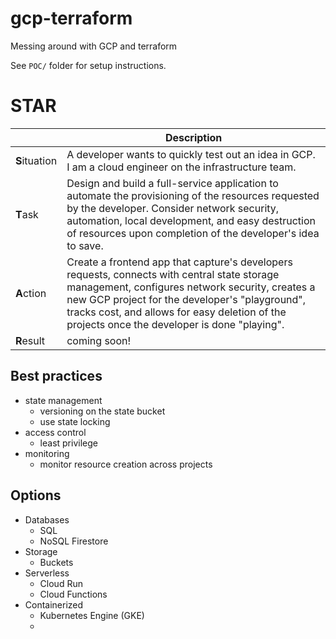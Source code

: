# gcp-terraform

Messing around with GCP and terraform

See `POC/` folder for setup instructions.

# STAR

|               | Description                                                                                                                                                                                                                                                                                        |
| ------------- | -------------------------------------------------------------------------------------------------------------------------------------------------------------------------------------------------------------------------------------------------------------------------------------------------- |
| **S**ituation | A developer wants to quickly test out an idea in GCP. I am a cloud engineer on the infrastructure team.                                                                                                                                                                                            |
| **T**ask      | Design and build a full-service application to automate the provisioning of the resources requested by the developer. Consider network security, automation, local development, and easy destruction of resources upon completion of the developer's idea to save.                                 |
| **A**ction    | Create a frontend app that capture's developers requests, connects with central state storage management, configures network security, creates a new GCP project for the developer's "playground", tracks cost, and allows for easy deletion of the projects once the developer is done "playing". |
| **R**esult    | coming soon!                                                                                                                                                                                                                                                                                       |

## Best practices

- state management
  - versioning on the state bucket
  - use state locking
- access control
  - least privilege
- monitoring
  - monitor resource creation across projects

## Options

- Databases
  - SQL
  - NoSQL Firestore
- Storage
  - Buckets
- Serverless
  - Cloud Run
  - Cloud Functions
- Containerized
  - Kubernetes Engine (GKE)
  -
